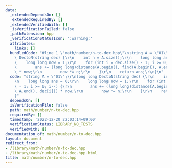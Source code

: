 ```yaml
---
data:
  _extendedDependsOn: []
  _extendedRequiredBy: []
  _extendedVerifiedWith: []
  _isVerificationFailed: false
  _pathExtension: hpp
  _verificationStatusIcon: ':warning:'
  attributes:
    links: []
  bundledCode: "#line 1 \"math/number/n-to-dec.hpp\"\nstring A = \"01\";\r\nlong long\
    \ DectoN(string dec) {\r\n    int n = A.size();\r\n    long long ans = 0;\r\n\
    \    long long now = 1;\r\n    for (int i = dec.size() - 1; i >= 0; i--) {\r\n\
    \        ans += (long long)distance(A.begin(), find(A.begin(), A.end(), dec[i]))\
    \ * now;\r\n        now *= n;\r\n    }\r\n    return ans;\r\n}\n"
  code: "string A = \"01\";\r\nlong long DectoN(string dec) {\r\n    int n = A.size();\r\
    \n    long long ans = 0;\r\n    long long now = 1;\r\n    for (int i = dec.size()\
    \ - 1; i >= 0; i--) {\r\n        ans += (long long)distance(A.begin(), find(A.begin(),\
    \ A.end(), dec[i])) * now;\r\n        now *= n;\r\n    }\r\n    return ans;\r\n\
    }"
  dependsOn: []
  isVerificationFile: false
  path: math/number/n-to-dec.hpp
  requiredBy: []
  timestamp: '2022-12-20 22:03:14+09:00'
  verificationStatus: LIBRARY_NO_TESTS
  verifiedWith: []
documentation_of: math/number/n-to-dec.hpp
layout: document
redirect_from:
- /library/math/number/n-to-dec.hpp
- /library/math/number/n-to-dec.hpp.html
title: math/number/n-to-dec.hpp
---
```

